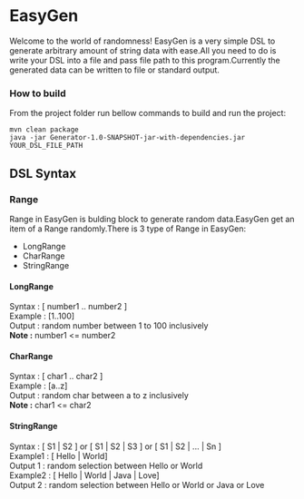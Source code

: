 # EasyGen
Welcome to the world of randomness! EasyGen is a very simple DSL to generate arbitrary amount of string data with ease.All you need 
to do is write your DSL into a file and pass file path to this program.Currently the generated data can be written to file or standard output. 

### How to build
From the project folder run bellow commands to build and run the project:
```
mvn clean package
java -jar Generator-1.0-SNAPSHOT-jar-with-dependencies.jar YOUR_DSL_FILE_PATH
```

## DSL Syntax
### Range
Range in EasyGen is bulding block to generate random data.EasyGen get an item of a Range randomly.There is 3 type of Range in EasyGen:
* LongRange
* CharRange
* StringRange

#### LongRange
Syntax  : [ number1 .. number2 ]  
Example : [1..100]  
Output  : random number between 1 to 100 inclusively  
**Note :** number1 <= number2

#### CharRange
Syntax  : [ char1 .. char2 ]  
Example : [a..z]  
Output  : random char between a to z inclusively   
**Note :** char1 <= char2

#### StringRange
Syntax   : [ S1 | S2 ] or [ S1 | S2 | S3 ] or [ S1 | S2 | ... | Sn ]   
Example1 : [ Hello | World]    
Output 1 : random selection between Hello or World  
Example2 : [ Hello | World | Java | Love]  
Output 2 : random selection between Hello or World or Java or Love  



